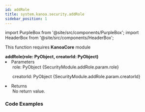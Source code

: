 ```yaml
---
id: addRole
title: system.kanoa.security.addRole
sidebar_position: 1
---
```

import PurpleBox from '@site/src/components/PurpleBox';
import HeaderBox from '@site/src/components/HeaderBox';


<PurpleBox>This function requires <b>KanoaCore</b> module</PurpleBox>

<HeaderBox header="Description"> </HeaderBox>

<HeaderBox header="Syntax">
    <b>addRole(role: PyObject, creatorId: PyObject) </b>
    <li> Parameters <br />
        <ul> role: PyObject &#123;SecurityModule.addRole.param.role} <br /> </ul>
        <ul>creatorId: PyObject &#123;SecurityModule.addRole.param.creatorId} </ul>
    </li>
    <li> Returns <br />
        <ul>No return value. <br /> </ul>
    </li>
</HeaderBox>


### Code Examples

```py


```